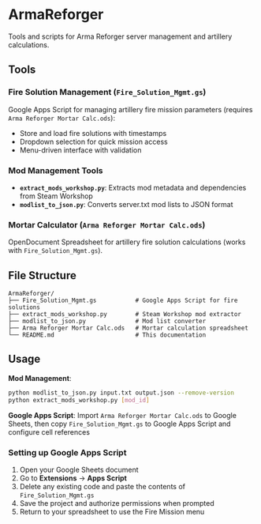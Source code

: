 # ArmaReforger

Tools and scripts for Arma Reforger server management and artillery calculations.

## Tools

### Fire Solution Management (`Fire_Solution_Mgmt.gs`)
Google Apps Script for managing artillery fire mission parameters (requires `Arma Reforger Mortar Calc.ods`):
- Store and load fire solutions with timestamps
- Dropdown selection for quick mission access
- Menu-driven interface with validation

### Mod Management Tools
- **`extract_mods_workshop.py`**: Extracts mod metadata and dependencies from Steam Workshop
- **`modlist_to_json.py`**: Converts server.txt mod lists to JSON format

### Mortar Calculator (`Arma Reforger Mortar Calc.ods`)
OpenDocument Spreadsheet for artillery fire solution calculations (works with `Fire_Solution_Mgmt.gs`).

## File Structure

```
ArmaReforger/
├── Fire_Solution_Mgmt.gs           # Google Apps Script for fire solutions
├── extract_mods_workshop.py        # Steam Workshop mod extractor
├── modlist_to_json.py              # Mod list converter
├── Arma Reforger Mortar Calc.ods   # Mortar calculation spreadsheet
└── README.md                       # This documentation
```

## Usage

**Mod Management**:
```bash
python modlist_to_json.py input.txt output.json --remove-version
python extract_mods_workshop.py [mod_id]
```

**Google Apps Script**: Import `Arma Reforger Mortar Calc.ods` to Google Sheets, then copy `Fire_Solution_Mgmt.gs` to Google Apps Script and configure cell references

### Setting up Google Apps Script
1. Open your Google Sheets document
2. Go to **Extensions** → **Apps Script**
3. Delete any existing code and paste the contents of `Fire_Solution_Mgmt.gs`
4. Save the project and authorize permissions when prompted
5. Return to your spreadsheet to use the Fire Mission menu

